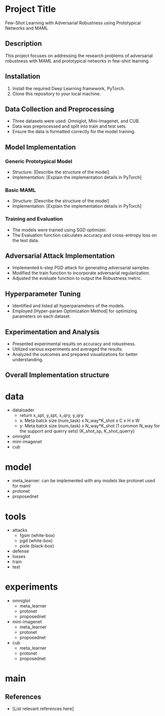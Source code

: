 # Project Title
Few-Shot Learning with Adversarial Robustness using Prototypical Networks and MAML

## Description
This project focuses on addressing the research problems of adversarial robustness with MAML and prototypical networks in few-shot learning.

## Installation
1. Install the required Deep Learning framework, PyTorch.
2. Clone this repository to your local machine.

## Data Collection and Preprocessing
- Three datasets were used: Omniglot, Mini-Imagenet, and CUB.
- Data was preprocessed and split into train and test sets.
- Ensure the data is formatted correctly for the model training.

## Model Implementation
### Generic Prototypical Model
- Structure: [Describe the structure of the model]
- Implementation: [Explain the implementation details in PyTorch]

### Basic MAML
- Structure: [Describe the structure of the model]
- Implementation: [Explain the implementation details in PyTorch]

### Training and Evaluation
- The models were trained using SGD optimizer.
- The Evaluation function calculates accuracy and cross-entropy loss on the test data.

## Adversarial Attack Implementation
- Implemented k-step PGD attack for generating adversarial samples.
- Modified the train function to incorporate adversarial regularization.
- Adjusted the evaluate function to output the Robustness metric.

## Hyperparameter Tuning
- Identified and listed all hyperparameters of the models.
- Employed [Hyper-param Optimization Method] for optimizing parameters on each dataset.

## Experimentation and Analysis
- Presented experimental results on accuracy and robustness.
- Utilized various experiments and averaged the results.
- Analyzed the outcomes and prepared visualizations for better understanding.

## Overall Implementation structure
# data
- dataloader 
  - return x_spt, y_spt, x_qry, y_qry 
  - x: Meta batck size (num_task) x N_way*K_shot x C x H x W
  - y: Meta batck size (num_task) x N_way*K_shot
    (1 common N_way for the support and querry sets)
    (K_shot_sp, K_shot_querry)
- omniglot
- mini-imagenet
- cub

# model
- meta_learner: can be implemented with any models like protonet used for maml
- protonet
- proposednet

# tools
- attacks
  - fgsm (white-box)
  - pgd (white-box)
  - pixle (black-box)
- defense
- losses
- train
- test

# experiments
- omniglot
  - meta_learner
  - protonet
  - proposednet
- mini-imagenet
  - meta_learner
  - protonet
  - proposednet
- cub
  - meta_learner
  - protonet
  - proposednet

# main

## References
- [List relevant references here]
